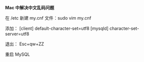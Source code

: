 **Mac 中解决中文乱码问题**

在 /etc 新建 my.cnf 文件：sudo vim my.cnf

添加：
[client]
default-character-set=utf8
[mysqld]
character-set-server=utf8

退出：
Esc+qw+ZZ

重启 MySQL

```

```